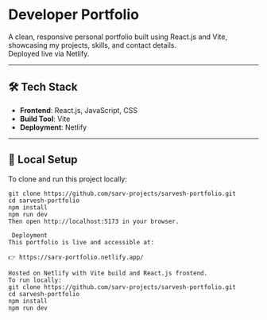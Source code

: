 #  Developer Portfolio

A clean, responsive personal portfolio built using React.js and Vite, showcasing my projects, skills, and contact details.  
Deployed live via Netlify.

---

## 🛠️ Tech Stack

- **Frontend**: React.js, JavaScript, CSS
- **Build Tool**: Vite
- **Deployment**: Netlify


---

## 🧪 Local Setup

To clone and run this project locally:

```
git clone https://github.com/sarv-projects/sarvesh-portfolio.git
cd sarvesh-portfolio
npm install
npm run dev
Then open http://localhost:5173 in your browser.

 Deployment
This portfolio is live and accessible at:

👉 https://sarv-portfolio.netlify.app/

Hosted on Netlify with Vite build and React.js frontend.
To run locally:
git clone https://github.com/sarv-projects/sarvesh-portfolio.git
cd sarvesh-portfolio
npm install
npm run dev
